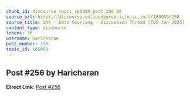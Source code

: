 ```yaml
---
chunk_id: discourse_topic_165959_post_256_00
source_url: https://discourse.onlinedegree.iitm.ac.in/t/165959/256
source_title: GA4 - Data Sourcing - Discussion Thread [TDS Jan 2025]
content_type: discourse
tokens: 36
username: Haricharan
post_number: 256
topic_id: 165959
---
```


## Post #256 by Haricharan

**Direct Link**: [Post #256](https://discourse.onlinedegree.iitm.ac.in/t/165959/256)
